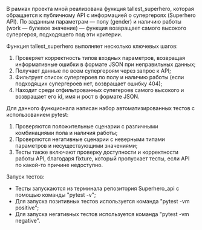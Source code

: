 В рамках проекта мной реализована функция tallest_superhero, которая обращается к публичному API с информацией о супергероях (Superhero API).
По заданным параметрам — полу (gender) и наличию работы (work — булевое значение) — функция возвращает самого высокого супергероя, подходящего под эти критерии.

Функция tallest_superhero выполняет несколько ключевых шагов:

1. Проверяет корректность типов входных параметров, возвращая информативные ошибки в формате JSON при неправильных данных;
2. Получает данные по всем супергероям через запрос к API;
3. Фильтрует список супергероев по полу и наличию работы (если подходящих супергероев нет, возвращает ошибку 404);
4. Находит среди отфильтрованных супегероев самого высокого и возвращает его id, имя и рост в формате JSON.

Для данного функционала написан набор автоматизированных тестов с использованием pytest:

1. Проверяются положительные сценарии с различными комбинациями пола и наличия работы;
2. Проверяются негативные сценарии с неверными типами параметров и несуществующими значениями;
3. Тесты также включают проверку доступности и корректности работы API, благодаря fixture, который пропускает тесты, если API по какой-то причине недоступно.

Запуск тестов:
- Тесты запускаются из терминала репозитория Superhero_api с помощью команды "pytest -v";
- Для запуска позитивных тестов используется команда "pytest -vm positive";
- Для запуска негативных тестов используется команда "pytest -vm negative".
